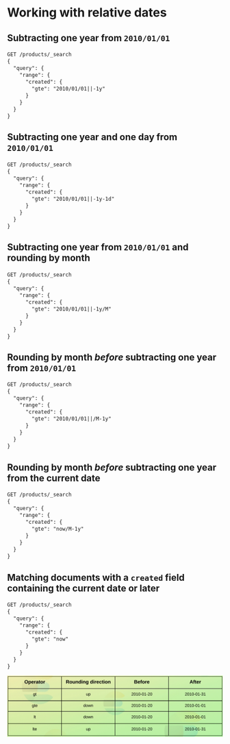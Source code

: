 # Working with relative dates

## Subtracting one year from `2010/01/01`

```
GET /products/_search
{
  "query": {
    "range": {
      "created": {
        "gte": "2010/01/01||-1y"
      }
    }
  }
}
```

## Subtracting one year and one day from `2010/01/01`

```
GET /products/_search
{
  "query": {
    "range": {
      "created": {
        "gte": "2010/01/01||-1y-1d"
      }
    }
  }
}
```

## Subtracting one year from `2010/01/01` and rounding by month

```
GET /products/_search
{
  "query": {
    "range": {
      "created": {
        "gte": "2010/01/01||-1y/M"
      }
    }
  }
}
```

## Rounding by month _before_ subtracting one year from `2010/01/01`

```
GET /products/_search
{
  "query": {
    "range": {
      "created": {
        "gte": "2010/01/01||/M-1y"
      }
    }
  }
}
```

## Rounding by month _before_ subtracting one year from the current date

```
GET /products/_search
{
  "query": {
    "range": {
      "created": {
        "gte": "now/M-1y"
      }
    }
  }
}
```

## Matching documents with a `created` field containing the current date or later

```
GET /products/_search
{
  "query": {
    "range": {
      "created": {
        "gte": "now"
      }
    }
  }
}
```

![](.5-working-with-relative-dates_images/46c45fb9.png)